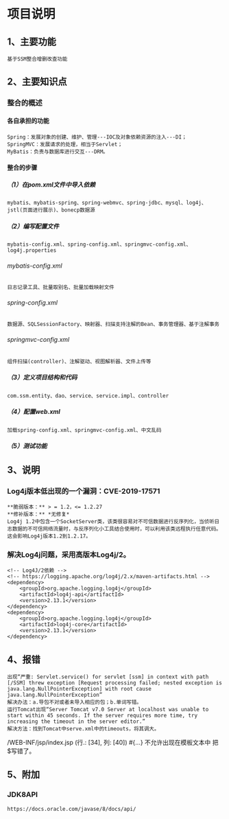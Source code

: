 # 项目说明
## 1、主要功能
    基于SSM整合增删改查功能
## 2、主要知识点
### 整合的概述
#### 各自承担的功能
	Spring：发展对象的创建、维护、管理---IOC及对象依赖资源的注入---DI；
	SpringMVC：发展请求的处理，相当于Servlet；
	MyBatis：负责与数据库进行交互---DRM。
#### 整合的步骤
##### （1）在pom.xml文件中导入依赖
	mybatis、mybatis-spring、spring-webmvc、spring-jdbc、mysql、log4j、jstl(页面进行展示)、bonecp数据源
##### （2）编写配置文件
	mybatis-config.xml、spring-config.xml、springmvc-config.xml、log4j.properties
###### mybatis-config.xml
	日志记录工具、批量取别名、批量加载映射文件
###### spring-config.xml
	数据源、SQLSessionFactory、映射器、扫描支持注解的Bean、事务管理器、基于注解事务
###### springmvc-config.xml
	组件扫描(controller)、注解驱动、视图解析器、文件上传等
##### （3）定义项目结构和代码
	com.ssm.entity、dao、service、service.impl、controller
##### （4）配置web.xml
	加载spring-config.xml、springmvc-config.xml、中文乱码
##### （5）测试功能
## 3、说明
### Log4j版本低出现的一个漏洞：CVE-2019-17571
	**脆弱版本：** > = 1.2，<= 1.2.27
	**修补版本：** *无修复*
	Log4j 1.2中包含一个SocketServer类，该类很容易对不可信数据进行反序列化，当侦听日志数据的不可信网络流量时，与反序列化小工具结合使用时，可以利用该类远程执行任意代码。这会影响Log4j版本1.2到1.2.17。
### 解决Log4j问题，采用高版本Log4j/2。
```
<!-- Log4J/2依赖 -->
<!-- https://logging.apache.org/log4j/2.x/maven-artifacts.html -->
<dependency>
	<groupId>org.apache.logging.log4j</groupId>
	<artifactId>log4j-api</artifactId>
	<version>2.13.1</version>
</dependency>
<dependency>
    <groupId>org.apache.logging.log4j</groupId>
    <artifactId>log4j-core</artifactId>
    <version>2.13.1</version>
</dependency>
```
## 4、报错
	出现“严重: Servlet.service() for servlet [ssm] in context with path [/SSM] threw exception [Request processing failed; nested exception is java.lang.NullPointerException] with root cause java.lang.NullPointerException”
	解决办法：a.导包不对或者未导入相应的包；b.单词写错。
	运行Tomcat出现“Server Tomcat v7.0 Server at localhost was unable to start within 45 seconds. If the server requires more time, try increasing the timeout in the server editor.”
	解决方法：找到Tomcat中serve.xml中的timeouts，将其调大。
/WEB-INF/jsp/index.jsp (行.: [34], 列: [40]) #{...} 不允许出现在模板文本中
	把$写错了。

## 5、附加
### JDK8API
    https://docs.oracle.com/javase/8/docs/api/